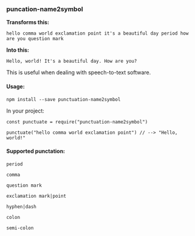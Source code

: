 ### puncation-name2symbol

**Transforms this:**

`hello comma world exclamation point it's a beautiful day period how are you question mark`

**Into this:**

`Hello, world! It's a beautiful day. How are you?`


This is useful when dealing with speech-to-text software.

#### Usage:

`npm install --save punctuation-name2symbol`

In your project:

`const punctuate = require("punctuation-name2symbol")`

`punctuate("hello comma world exclamation point") // --> "Hello, world!"`



#### Supported punctation:

`period`


`comma`

`question mark`

`exclamation mark|point`

`hyphen|dash`

`colon`

`semi-colon`



